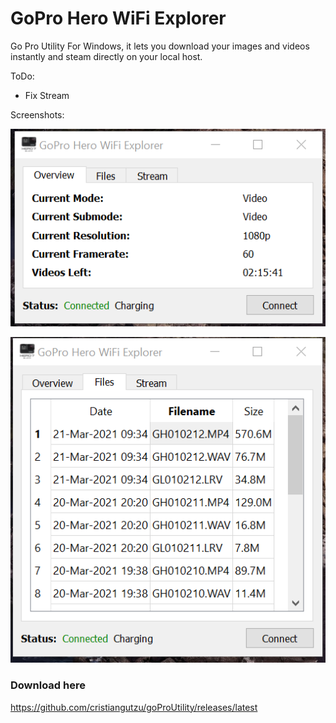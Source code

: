 # GoPro Hero WiFi Explorer
Go Pro Utility For Windows, it lets you download your images and videos instantly and steam directly on your local host.

ToDo:

* Fix Stream

Screenshots:


![](screens/1.png)


![](screens/2.png)


### Download here

https://github.com/cristiangutzu/goProUtility/releases/latest

